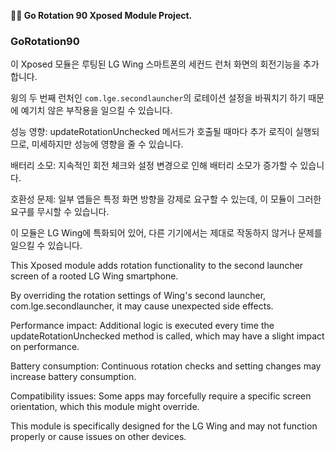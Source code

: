 **🧙‍♂️ Go Rotation 90 Xposed Module Project.**

### GoRotation90

이 Xposed 모듈은 루팅된 LG Wing 스마트폰의 세컨드 런처 화면의 회전기능을 추가합니다.

윙의 두 번째 런처인 `com.lge.secondlauncher`의 로테이션 설정을 바꿔치기 하기 때문에 예기치 않은 부작용을 일으킬 수 있습니다.

성능 영향: updateRotationUnchecked 메서드가 호출될 때마다 추가 로직이 실행되므로, 미세하지만 성능에 영향을 줄 수 있습니다.

배터리 소모: 지속적인 회전 체크와 설정 변경으로 인해 배터리 소모가 증가할 수 있습니다.

호환성 문제: 일부 앱들은 특정 화면 방향을 강제로 요구할 수 있는데, 이 모듈이 그러한 요구를 무시할 수 있습니다.

이 모듈은 LG Wing에 특화되어 있어, 다른 기기에서는 제대로 작동하지 않거나 문제를 일으킬 수 있습니다.

This Xposed module adds rotation functionality to the second launcher screen of a rooted LG Wing smartphone.

By overriding the rotation settings of Wing's second launcher, com.lge.secondlauncher, it may cause unexpected side effects.

Performance impact: Additional logic is executed every time the updateRotationUnchecked method is called, which may have a slight impact on performance.

Battery consumption: Continuous rotation checks and setting changes may increase battery consumption.

Compatibility issues: Some apps may forcefully require a specific screen orientation, which this module might override.

This module is specifically designed for the LG Wing and may not function properly or cause issues on other devices.
